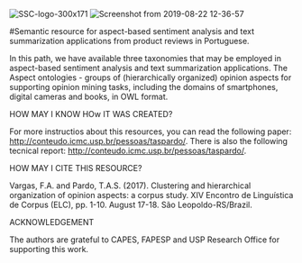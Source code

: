 ![SSC-logo-300x171](https://user-images.githubusercontent.com/19657817/63529693-77e6b100-c4db-11e9-9385-7d9b109427a2.png) ![Screenshot from 2019-08-22 12-36-57](https://user-images.githubusercontent.com/19657817/63529275-ccd5f780-c4da-11e9-9d2c-dce592d855e7.png) 

#Semantic resource for aspect-based sentiment analysis and text summarization applications from product reviews in Portuguese.

In this path, we have available three taxonomies that may be employed in aspect-based sentiment analysis and text summarization applications. The Aspect ontologies - groups of (hierarchically organized) opinion aspects for supporting opinion mining tasks, including the domains of smartphones, digital cameras and books, in OWL format.


HOW MAY I KNOW HOw IT WAS CREATED?

For more instructios about this resources, you can read the following paper: http://conteudo.icmc.usp.br/pessoas/taspardo/. There is also the following tecnical report: http://conteudo.icmc.usp.br/pessoas/taspardo/.


HOW MAY I CITE THIS RESOURCE?

Vargas, F.A. and Pardo, T.A.S. (2017). Clustering and hierarchical organization of opinion aspects: a corpus study. XIV Encontro de Linguística de Corpus (ELC), pp. 1-10. August 17-18. São Leopoldo-RS/Brazil.

ACKNOWLEDGEMENT

The authors are grateful to CAPES, FAPESP and USP Research Office for supporting this work.
